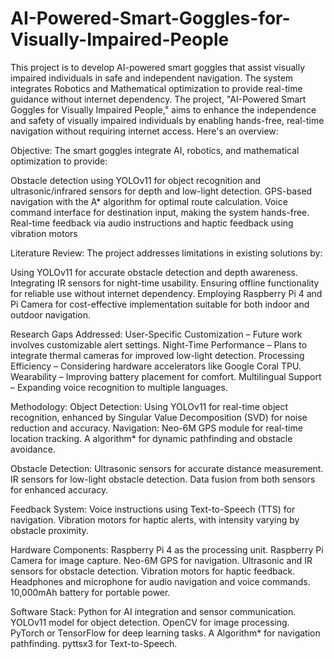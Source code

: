 # AI-Powered-Smart-Goggles-for-Visually-Impaired-People
This project is to develop AI-powered smart goggles that assist visually impaired individuals in safe and independent navigation. The system integrates Robotics and Mathematical optimization to provide real-time guidance without internet dependency.
The project, "AI-Powered Smart Goggles for Visually Impaired People," aims to enhance the independence and safety of visually impaired individuals by enabling hands-free, real-time navigation without requiring internet access. Here's an overview:

Objective:
The smart goggles integrate AI, robotics, and mathematical optimization to provide:

Obstacle detection using YOLOv11 for object recognition and ultrasonic/infrared sensors for depth and low-light detection.
GPS-based navigation with the A* algorithm for optimal route calculation.
Voice command interface for destination input, making the system hands-free.
Real-time feedback via audio instructions and haptic feedback using vibration motors

Literature Review:
The project addresses limitations in existing solutions by:

Using YOLOv11 for accurate obstacle detection and depth awareness.
Integrating IR sensors for night-time usability.
Ensuring offline functionality for reliable use without internet dependency.
Employing Raspberry Pi 4 and Pi Camera for cost-effective implementation suitable for both indoor and outdoor navigation.

Research Gaps Addressed:
User-Specific Customization – Future work involves customizable alert settings.
Night-Time Performance – Plans to integrate thermal cameras for improved low-light detection.
Processing Efficiency – Considering hardware accelerators like Google Coral TPU.
Wearability – Improving battery placement for comfort.
Multilingual Support – Expanding voice recognition to multiple languages.

Methodology:
Object Detection:
Using YOLOv11 for real-time object recognition, enhanced by Singular Value Decomposition (SVD) for noise reduction and accuracy.
Navigation:
Neo-6M GPS module for real-time location tracking.
A algorithm* for dynamic pathfinding and obstacle avoidance.

Obstacle Detection:
Ultrasonic sensors for accurate distance measurement.
IR sensors for low-light obstacle detection.
Data fusion from both sensors for enhanced accuracy.

Feedback System:
Voice instructions using Text-to-Speech (TTS) for navigation.
Vibration motors for haptic alerts, with intensity varying by obstacle proximity.

Hardware Components:
Raspberry Pi 4 as the processing unit.
Raspberry Pi Camera for image capture.
Neo-6M GPS for navigation.
Ultrasonic and IR sensors for obstacle detection.
Vibration motors for haptic feedback.
Headphones and microphone for audio navigation and voice commands.
10,000mAh battery for portable power.

Software Stack:
Python for AI integration and sensor communication.
YOLOv11 model for object detection.
OpenCV for image processing.
PyTorch or TensorFlow for deep learning tasks.
A Algorithm* for navigation pathfinding.
pyttsx3 for Text-to-Speech.
